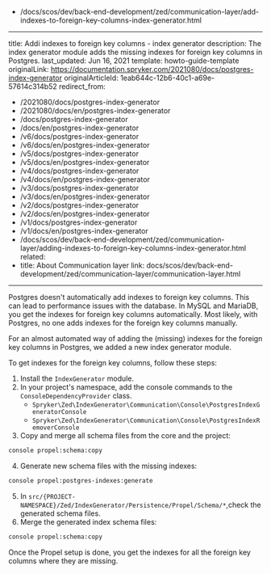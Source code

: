   - /docs/scos/dev/back-end-development/zed/communication-layer/add-indexes-to-foreign-key-columns-index-generator.html
---
title: Addi indexes to foreign key columns - index generator
description: The index generator module adds the missing indexes for foreign key columns in Postgres.
last_updated: Jun 16, 2021
template: howto-guide-template
originalLink: https://documentation.spryker.com/2021080/docs/postgres-index-generator
originalArticleId: 1eab644c-12b6-40c1-a69e-57614c314b52
redirect_from:
  - /2021080/docs/postgres-index-generator
  - /2021080/docs/en/postgres-index-generator
  - /docs/postgres-index-generator
  - /docs/en/postgres-index-generator
  - /v6/docs/postgres-index-generator
  - /v6/docs/en/postgres-index-generator
  - /v5/docs/postgres-index-generator
  - /v5/docs/en/postgres-index-generator
  - /v4/docs/postgres-index-generator
  - /v4/docs/en/postgres-index-generator
  - /v3/docs/postgres-index-generator
  - /v3/docs/en/postgres-index-generator
  - /v2/docs/postgres-index-generator
  - /v2/docs/en/postgres-index-generator
  - /v1/docs/postgres-index-generator
  - /v1/docs/en/postgres-index-generator
  - /docs/scos/dev/back-end-development/zed/communication-layer/adding-indexes-to-foreign-key-columns-index-generator.html
related:
  - title: About Communication layer
    link: docs/scos/dev/back-end-development/zed/communication-layer/communication-layer.html
---

Postgres doesn't automatically add indexes to foreign key columns. This can lead to performance issues with the database. In MySQL and MariaDB, you get the indexes for foreign key columns automatically. Most likely, with Postgres, no one adds indexes for the foreign key columns manually.

For an almost automated way of adding the (missing) indexes for the foreign key columns in Postgres, we added a new index generator module.


To get indexes for the foreign key columns, follow these steps:

1. Install the `IndexGenerator` module.
2. In your project's namespace, add the console commands to the `ConsoleDependencyProvider` class.
   * `Spryker\Zed\IndexGenerator\Communication\Console\PostgresIndexGeneratorConsole`
   * `Spryker\Zed\IndexGenerator\Communication\Console\PostgresIndexRemoverConsole`
3. Copy and merge all schema files from the core and the project:
```bash
console propel:schema:copy
```

4. Generate new schema files with the missing indexes:
```bash
console propel:postgres-indexes:generate
```

5. In `src/{PROJECT-NAMESPACE}/Zed/IndexGenerator/Persistence/Propel/Schema/*`,check the generated schema files.
6. Merge the generated index schema files:
```bash
console propel:schema:copy
```

Once the Propel setup is done, you get the indexes for all the foreign key columns where they are missing.

 
